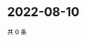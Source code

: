 # 2022-08-10

共 0 条

<!-- BEGIN WEIBO -->
<!-- 最后更新时间 Wed Aug 10 2022 07:16:58 GMT+0800 (China Standard Time) -->

<!-- END WEIBO -->
